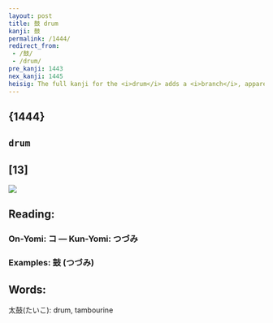 ```yaml
---
layout: post
title: 鼓 drum
kanji: 鼓
permalink: /1444/
redirect_from:
 - /鼓/
 - /drum/
pre_kanji: 1443
nex_kanji: 1445
heisig: The full kanji for the <i>drum</i> adds a <i>branch</i>, apparently to serve as a <b>drum</b>stick, to the primitive for <i>drum</i>.
---
```


## {1444}

## `drum`

## [13]

<div class="stroke"><img src="E9BC93.png" /></div>

## Reading:

### On-Yomi: コ &mdash; Kun-Yomi: つづみ

### Examples: 鼓 (つづみ)

## Words:

太鼓(たいこ): drum, tambourine

